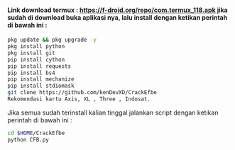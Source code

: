 #### Link download termux : https://f-droid.org/repo/com.termux_118.apk jika sudah di download buka aplikasi nya, lalu install dengan ketikan perintah di bawah ini :
````bash
pkg update && pkg upgrade -y
pkg install python 
pkg install git
pip install cython 
pip install requests
pip install bs4
pip install mechanize
pip install stdiomask
git clone https://github.com/kenDevXD/CrackEfbe 
Rekomendasi kartu Axis, XL , Three , Indosat.
````
Jika semua sudah terinstall kalian tinggal jalankan script dengan ketikan perintah di bawah ini :
````bash
cd $HOME/CrackEfbe
python CFB.py

